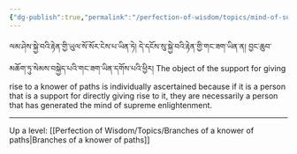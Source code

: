 ```yaml
---
{"dg-publish":true,"permalink":"/perfection-of-wisdom/topics/mind-of-supreme-enlightenment/"}
---
```


ལམ་ཤེས་སྐྱེ་བའི་རྟེན་གྱི་ཡུལ་སོ་སོར་ངེས་པ་ཡིན་ཏེ། 
དེ་དངོས་སུ་སྐྱེ་བའི་རྟེན་གྱི་གང་ཟག་ཡིན་ན། བྱང་ཆུབ་མཆོག་ཏུ་སེམས་བསྐྱེད་པའི་གང་ཟག་ཡིན་དགོས་པའི་ཕྱིར།
The object of the support for giving rise to a knower of paths is individually ascertained because if it is a person that is a support for directly giving rise to it, they are necessarily a person that has generated the mind of supreme enlightenment.

---
Up a level: [[Perfection of Wisdom/Topics/Branches of a knower of paths\|Branches of a knower of paths]]